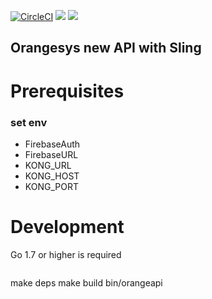 [![CircleCI](https://circleci.com/gh/orangesys/orangeapi.svg?style=svg)](https://circleci.com/gh/orangesys/orangeapi)
[![](https://images.microbadger.com/badges/image/orangesys/alpine-orangeapi.svg)](https://microbadger.com/images/orangesys/alpine-orangeapi "Get your own image badge on microbadger.com")
[![](https://images.microbadger.com/badges/version/orangesys/alpine-orangeapi.svg)](https://microbadger.com/images/orangesys/alpine-orangeapi "Get your own version badge on microbadger.com")
## Orangesys new API with Sling

# Prerequisites
### set env
- FirebaseAuth
- FirebaseURL
- KONG_URL
- KONG_HOST
- KONG_PORT


# Development
Go 1.7 or higher is required
>```
make deps
make build
bin/orangeapi
>```
